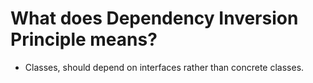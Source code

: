 # What does Dependency Inversion Principle means?

* Classes, should depend on interfaces rather than concrete classes.